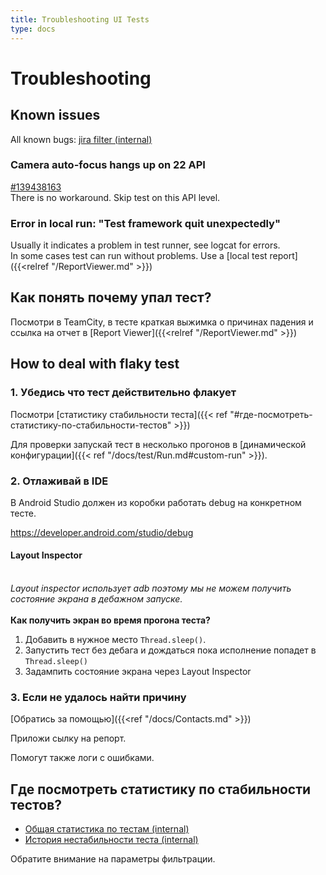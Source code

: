 ```yaml
---
title: Troubleshooting UI Tests
type: docs
---
```


# Troubleshooting

## Known issues

All known bugs: [jira filter (internal)](http://links.k.avito.ru/Dg)

### Camera auto-focus hangs up on 22 API

[#139438163](https://issuetracker.google.com/issues/139438163)\
There is no workaround. Skip test on this API level.

### Error in local run: "Test framework quit unexpectedly"

Usually it indicates a problem in test runner, see logcat for errors.\
In some cases test can run without problems. Use a [local test report]({{<relref "/ReportViewer.md" >}})

## Как понять почему упал тест?

Посмотри в TeamCity, в тесте краткая выжимка о причинах падения и ссылка на отчет в [Report Viewer]({{<relref "/ReportViewer.md" >}})

## How to deal with flaky test

### 1. Убедись что тест действительно флакует

Посмотри [статистику стабильности теста]({{< ref "#где-посмотреть-статистику-по-стабильности-тестов" >}})

Для проверки запускай тест в несколько прогонов в [динамической конфигурации]({{< ref "/docs/test/Run.md#custom-run" >}}).

### 2. Отлаживай в IDE

В Android Studio должен из коробки работать debug на конкретном тесте.

https://developer.android.com/studio/debug

#### Layout Inspector

<br> *Layout inspector использует adb поэтому мы не можем получить состояние экрана в дебажном запуске.* \
<br> __Как получить экран во время прогона теста?__
1. Добавить в нужное место `Thread.sleep()`.
2. Запустить тест без дебага и дождаться пока исполнение попадет в `Thread.sleep()`
3. Задампить состояние экрана через Layout Inspector

### 3. Если не удалось найти причину

[Обратись за помощью]({{<ref "/docs/Contacts.md" >}})

Приложи сылку на репорт.

Помогут также логи с ошибками.

## Где посмотреть статистику по стабильности тестов?

- [Общая статистика по тестам (internal)](http://links.k.avito.ru/FR)
- [История нестабильности теста (internal)](http://links.k.avito.ru/5W)

Обратите внимание на параметры фильтрации.
